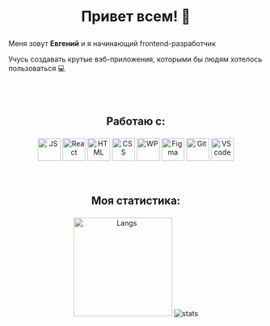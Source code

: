 # **<p align="center">Привет всем! :wave: </p>**

Меня зовут **Евгений** и я начинающий frontend-разработчик

Учусь создавать крутые вэб-приложения, которыми бы людям хотелось пользоваться :computer:  


<br>         
<br>         

## <p align="center">Работаю с:</p>
<div align="center">
<img height="45px" width="45px" alt="JS" src="https://cdn.jsdelivr.net/gh/devicons/devicon/icons/javascript/javascript-original.svg" />
<img height="45px" width="45px" alt="React" src="https://cdn.jsdelivr.net/gh/devicons/devicon/icons/react/react-original.svg" />
<img height="45px" width="45px" alt="HTML" src="https://cdn.jsdelivr.net/gh/devicons/devicon/icons/html5/html5-original-wordmark.svg" />
<img height="45px" width="45px" alt="CSS" src="https://cdn.jsdelivr.net/gh/devicons/devicon/icons/css3/css3-original-wordmark.svg" />
<img height="45px" width="45px" alt="WP" src="https://cdn.jsdelivr.net/gh/devicons/devicon/icons/webpack/webpack-original.svg" />
<img height="45px" width="45px" alt="Figma" src="https://cdn.jsdelivr.net/gh/devicons/devicon/icons/figma/figma-original.svg" />
<img height="45px" width="45px" alt="Git" src="https://cdn.jsdelivr.net/gh/devicons/devicon/icons/git/git-original-wordmark.svg" />
<img height="45px" width="45px" alt="VS code" src="https://cdn.jsdelivr.net/gh/devicons/devicon/icons/visualstudio/visualstudio-plain.svg" />
</div>
         
<br>
<br>          

## <p align="center">Моя статистика:</p>
<div align="center">
<img height="195px" alt="Langs" src="https://github-readme-stats.vercel.app/api/top-langs/?username=Nameless501&layout=compact&theme=buefy">
<img alt="stats" src="https://github-readme-stats.vercel.app/api?username=Nameless501&show_icons=true&theme=buefy">
</div>
